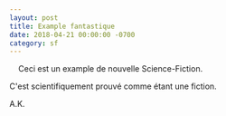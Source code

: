 ```yaml
---
layout: post
title: Example fantastique
date: 2018-04-21 00:00:00 -0700
category: sf
---
```

&nbsp;&nbsp;&nbsp;&nbsp;Ceci est un example de nouvelle Science-Fiction. <!--more-->

C'est scientifiquement prouvé comme étant une fiction.


A.K.
